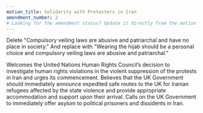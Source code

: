 ```yaml
---
motion_title: Solidarity with Protesters in Iran
amendment_number: 2
# Looking for the amendment status? Update it directly from the motion page!
---
```


Delete "Compulsory veiling laws are abusive and patriarchal and have no place in society."
And replace with "Wearing the hijab should be a personal choice and compulsory veiling laws are abusive and patriarchal."

Welcomes the United Nations Human Rights Council’s decision to investigate human rights violations in the violent suppression of the protests in Iran and urges its commencement.
Believes that the UK Government should immediately announce expedited safe routes to the UK for Iranian refugees affected by the state violence and provide appropriate accommodation and support upon their arrival.
Calls on the UK Government to immediately offer asylum to political prisoners and dissidents in Iran.
